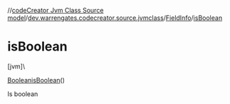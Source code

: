 //[codeCreator Jvm Class Source model](../../../index.md)/[dev.warrengates.codecreator.source.jvmclass](../index.md)/[FieldInfo](index.md)/[isBoolean](is-boolean.md)

# isBoolean

[jvm]\

[Boolean](https://docs.oracle.com/javase/8/docs/api/java/lang/Boolean.html)[isBoolean](is-boolean.md)()

Is boolean
